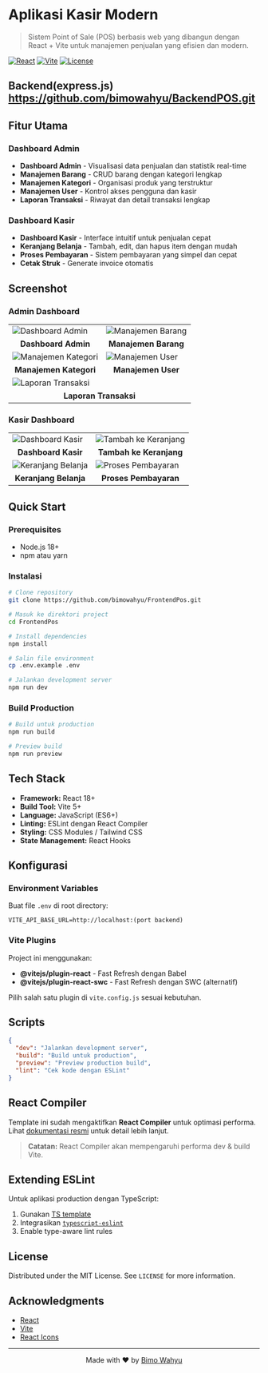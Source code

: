 #  Aplikasi Kasir Modern

> Sistem Point of Sale (POS) berbasis web yang dibangun dengan React + Vite untuk manajemen penjualan yang efisien dan modern.

[![React](https://img.shields.io/badge/React-18+-61DAFB?style=for-the-badge&logo=react&logoColor=white)](https://reactjs.org/)
[![Vite](https://img.shields.io/badge/Vite-5+-646CFF?style=for-the-badge&logo=vite&logoColor=white)](https://vitejs.dev/)
[![License](https://img.shields.io/badge/License-MIT-green?style=for-the-badge)](LICENSE)

## Backend(express.js) https://github.com/bimowahyu/BackendPOS.git
##  Fitur Utama

### Dashboard Admin
-  **Dashboard Admin** - Visualisasi data penjualan dan statistik real-time
-  **Manajemen Barang** - CRUD barang dengan kategori lengkap
-  **Manajemen Kategori** - Organisasi produk yang terstruktur
-  **Manajemen User** - Kontrol akses pengguna dan kasir
-  **Laporan Transaksi** - Riwayat dan detail transaksi lengkap

###  Dashboard Kasir
- **Dashboard Kasir** - Interface intuitif untuk penjualan cepat
- **Keranjang Belanja** - Tambah, edit, dan hapus item dengan mudah
- **Proses Pembayaran** - Sistem pembayaran yang simpel dan cepat
- **Cetak Struk** - Generate invoice otomatis

##  Screenshot

### Admin Dashboard

<table>
  <tr>
    <td><img src="dashboardAdmin.jpg" alt="Dashboard Admin" /></td>
    <td><img src="barangAdmin.jpg" alt="Manajemen Barang" /></td>
  </tr>
  <tr>
    <td align="center"><b>Dashboard Admin</b></td>
    <td align="center"><b>Manajemen Barang</b></td>
  </tr>
  <tr>
    <td><img src="kategoriAdmin.jpg" alt="Manajemen Kategori" /></td>
    <td><img src="userListAdmin.jpg" alt="Manajemen User" /></td>
  </tr>
  <tr>
    <td align="center"><b>Manajemen Kategori</b></td>
    <td align="center"><b>Manajemen User</b></td>
  </tr>
  <tr>
    <td colspan="2"><img src="transaksiListAdmin.jpg" alt="Laporan Transaksi" /></td>
  </tr>
  <tr>
    <td align="center" colspan="2"><b>Laporan Transaksi</b></td>
  </tr>
</table>

### Kasir Dashboard

<table>
  <tr>
    <td><img src="dashboardKasir.jpg" alt="Dashboard Kasir" /></td>
    <td><img src="addCartKasir.jpg" alt="Tambah ke Keranjang" /></td>
  </tr>
  <tr>
    <td align="center"><b>Dashboard Kasir</b></td>
    <td align="center"><b>Tambah ke Keranjang</b></td>
  </tr>
  <tr>
    <td><img src="cartKasir.jpg" alt="Keranjang Belanja" /></td>
    <td><img src="pembayaranKasir.jpg" alt="Proses Pembayaran" /></td>
  </tr>
  <tr>
    <td align="center"><b>Keranjang Belanja</b></td>
    <td align="center"><b>Proses Pembayaran</b></td>
  </tr>
</table>

##  Quick Start

### Prerequisites

- Node.js 18+ 
- npm atau yarn

### Instalasi

```bash
# Clone repository
git clone https://github.com/bimowahyu/FrontendPos.git

# Masuk ke direktori project
cd FrontendPos

# Install dependencies
npm install

# Salin file environment
cp .env.example .env

# Jalankan development server
npm run dev
```

### Build Production

```bash
# Build untuk production
npm run build

# Preview build
npm run preview
```

##  Tech Stack

- **Framework:** React 18+
- **Build Tool:** Vite 5+
- **Language:** JavaScript (ES6+)
- **Linting:** ESLint dengan React Compiler
- **Styling:** CSS Modules / Tailwind CSS
- **State Management:** React Hooks

## Konfigurasi

### Environment Variables

Buat file `.env` di root directory:

```env
VITE_API_BASE_URL=http://localhost:(port backend)
```

### Vite Plugins

Project ini menggunakan:

- **@vitejs/plugin-react** - Fast Refresh dengan Babel
- **@vitejs/plugin-react-swc** - Fast Refresh dengan SWC (alternatif)

Pilih salah satu plugin di `vite.config.js` sesuai kebutuhan.

##  Scripts

```json
{
  "dev": "Jalankan development server",
  "build": "Build untuk production",
  "preview": "Preview production build",
  "lint": "Cek kode dengan ESLint"
}
```

##  React Compiler

Template ini sudah mengaktifkan **React Compiler** untuk optimasi performa. Lihat [dokumentasi resmi](https://react.dev/learn/react-compiler) untuk detail lebih lanjut.

>  **Catatan:** React Compiler akan mempengaruhi performa dev & build Vite.

## Extending ESLint

Untuk aplikasi production dengan TypeScript:

1. Gunakan [TS template](https://github.com/vitejs/vite/tree/main/packages/create-vite/template-react-ts)
2. Integrasikan [`typescript-eslint`](https://typescript-eslint.io)
3. Enable type-aware lint rules


##  License

Distributed under the MIT License. See `LICENSE` for more information.

## Acknowledgments

- [React](https://reactjs.org/)
- [Vite](https://vitejs.dev/)
- [React Icons](https://react-icons.github.io/react-icons/)

---

<div align="center">
  Made with ❤️ by <a href="https://github.com/bimowahyu">Bimo Wahyu</a>
</div>